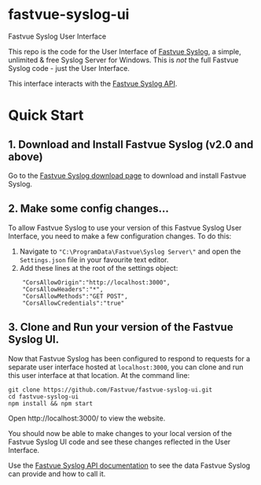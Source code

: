 # fastvue-syslog-ui
Fastvue Syslog User Interface

This repo is the code for the User Interface of [Fastvue Syslog](https://www.fastvue.co/syslog "Fastvue Syslog"), a simple, unlimited & free Syslog Server for Windows. This is _not_ the full Fastvue Syslog code - just the User Interface.

This interface interacts with the [Fastvue Syslog API](https://docs.fastvue.co/fastvue/syslog/api/2.0/ "Fastvue Syslog API").

# Quick Start

## 1. Download and Install Fastvue Syslog (v2.0 and above)

Go to the [Fastvue Syslog download page](https://www.fastvue.co/syslog/download "Fastvue Syslog") to download and install Fastvue Syslog.

## 2. Make some config changes...

To allow Fastvue Syslog to use your version of this Fastvue Syslog User Interface, you need to make a few configuration changes. To do this:

1. Navigate to `"C:\ProgramData\Fastvue\Syslog Server\"` and open the `Settings.json` file in your favourite text editor.
2. Add these lines at the root of the settings object:
```
	"CorsAllowOrigin":"http://localhost:3000",
	"CorsAllowHeaders":"*",
	"CorsAllowMethods":"GET POST",
	"CorsAllowCredentials":"true"
```

## 3. Clone and Run your version of the Fastvue Syslog UI.

Now that Fastvue Syslog has been configured to respond to requests for a separate user interface hosted at `localhost:3000`, you can clone and run this user interface at that location. At the command line:

```
git clone https://github.com/Fastvue/fastvue-syslog-ui.git
cd fastvue-syslog-ui
npm install && npm start
```

Open http://localhost:3000/ to view the website.

You should now be able to make changes to your local version of the Fastvue Syslog UI code and see these changes reflected in the User Interface. 

Use the [Fastvue Syslog API documentation](https://docs.fastvue.co/fastvue/syslog/api/2.0/ "Fastvue Syslog API") to see the data Fastvue Syslog can provide and how to call it.

